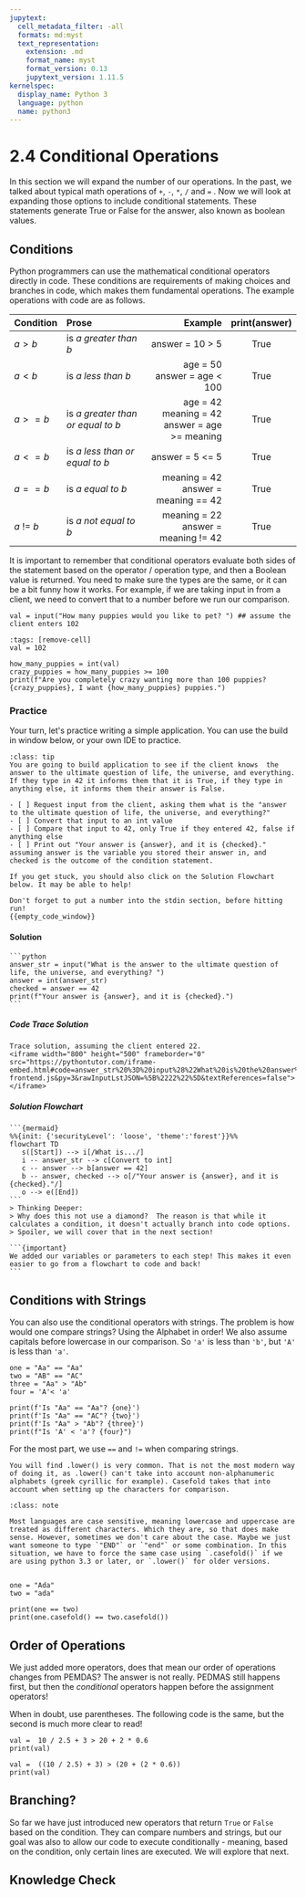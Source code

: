 ```yaml
---
jupytext:
  cell_metadata_filter: -all
  formats: md:myst
  text_representation:
    extension: .md
    format_name: myst
    format_version: 0.13
    jupytext_version: 1.11.5
kernelspec:
  display_name: Python 3
  language: python
  name: python3
---
```


# 2.4 Conditional Operations

In this section we will expand the number of our operations. In the past, we talked about typical math operations of `+`, `-`, `*`, `/` and `=` . Now we will look at expanding those options to include conditional statements. These statements generate True or False for the answer, also known as boolean values.

## Conditions

Python programmers can use the mathematical conditional operators directly in code. These conditions are requirements of making choices and branches in code, which makes them fundamental operations. The example operations with code are as follows.

| Condition | Prose | Example | print(answer) |
| -- | :-- | --: | :--: |
| $a >  b$| is $a$ *greater than* $b$ | answer = 10 > 5 | True |
| $a < b$ | is $a$ *less than* $b$ | age = 50 <br> answer = age < 100 | True|
| $a >= b$  | is $a$ *greater than or equal to* $b$ | age = 42<br>meaning = 42<br> answer = age >= meaning| True |
| $a <= b$  | is $a$ *less than or equal to* $b$ | answer = 5 <= 5| True |
| $a == b$  | is $a$ *equal to* $b$ | meaning = 42<br>answer = meaning == 42| True |
| $a$  $!=$  $b$  | is $a$ *not equal to* $b$ | meaning = 22<br>answer = meaning != 42| True |

It is important to remember that conditional operators evaluate both sides of the statement based on the operator / operation type, and then a Boolean value is returned. You need to make sure the types are the same, or it can be a bit funny how it works. For example, if we are taking input in from a client, we need to convert that to a number before we run our comparison. 

```{code-block}
val = input("How many puppies would you like to pet? ") ## assume the client enters 102
```
```{code-cell}
:tags: [remove-cell]
val = 102
```

```{code-cell} 
how_many_puppies = int(val)
crazy_puppies = how_many_puppies >= 100
print(f"Are you completely crazy wanting more than 100 puppies? {crazy_puppies}, I want {how_many_puppies} puppies.")
```

### Practice
Your turn, let's practice writing a simple application. You can use the build in window below, or your own IDE to practice. 

```{admonition} Tasks
:class: tip
You are going to build application to see if the client knows  the answer to the ultimate question of life, the universe, and everything. If they type in 42 it informs them that it is True, if they type in anything else, it informs them their answer is False. 

- [ ] Request input from the client, asking them what is the "answer to the ultimate question of life, the universe, and everything?"
- [ ] Convert that input to an int value
- [ ] Compare that input to 42, only True if they entered 42, false if anything else
- [ ] Print out "Your answer is {answer}, and it is {checked}." assuming answer is the variable you stored their answer in, and checked is the outcome of the condition statement.

If you get stuck, you should also click on the Solution Flowchart below. It may be able to help!
```

```{toggle}
Don't forget to put a number into the stdin section, before hitting run!
{{empty_code_window}}
```

#### Solution


````{toggle}
```python
answer_str = input("What is the answer to the ultimate question of life, the universe, and everything? ")
answer = int(answer_str)
checked = answer == 42
print(f"Your answer is {answer}, and it is {checked}.")
```
````
##### Code Trace Solution
```{toggle} 
Trace solution, assuming the client entered 22.
<iframe width="800" height="500" frameborder="0" src="https://pythontutor.com/iframe-embed.html#code=answer_str%20%3D%20input%28%22What%20is%20the%20answer%20to%20the%20ultimate%20question%20of%20life,%20the%20universe,%20and%20everything%3F%20%22%29%0Aanswer%20%3D%20int%28answer_str%29%0Achecked%20%3D%20answer%20%3D%3D%2042%0Aprint%28f%22Your%20answer%20is%20%7Banswer%7D,%20and%20it%20is%20%7Bchecked%7D.%22%29&codeDivHeight=400&codeDivWidth=350&cumulative=false&curInstr=0&heapPrimitives=nevernest&origin=opt-frontend.js&py=3&rawInputLstJSON=%5B%2222%22%5D&textReferences=false"> </iframe>
```

##### Solution Flowchart
````{toggle}
```{mermaid}
%%{init: {'securityLevel': 'loose', 'theme':'forest'}}%%
flowchart TD
   s([Start]) --> i[/What is.../]
   i -- answer_str --> c[Convert to int]
   c -- answer --> b[answer == 42]
   b -- answer, checked --> o[/"Your answer is {answer}, and it is {checked}."/]
   o --> e([End]) 
```
> Thinking Deeper:  
> Why does this not use a diamond?  The reason is that while it calculates a condition, it doesn't actually branch into code options. 
> Spoiler, we will cover that in the next section!

```{important}
We added our variables or parameters to each step! This makes it even easier to go from a flowchart to code and back!
```
````

## Conditions with Strings

You can also use the conditional operators with strings. The problem is how would one compare strings? Using the Alphabet in order!  We also assume capitals before lowercase in our comparison. So `'a'` is less than `'b'`, but `'A'` is less than `'a'`.

```{code-cell}
one = "Aa" == "Aa"
two = "AB" == "AC"
three = "Aa" > "Ab"
four = 'A'< 'a'

print(f'Is "Aa" == "Aa"? {one}')
print(f'Is "Aa" == "AC"? {two}')
print(f'Is "Aa" > "Ab"? {three}')
print(f"Is 'A' < 'a'? {four}")
```

For the most part, we use `==` and `!=` when comparing strings. 

```{margin} Casefold?
You will find .lower() is very common. That is not the most modern way of doing it, as .lower() can't take into account non-alphanumeric alphabets (greek cyrillic for example). Casefold takes that into account when setting up the characters for comparison. 
```

````{admonition} Case Sensitive 
:class: note

Most languages are case sensitive, meaning lowercase and uppercase are treated as different characters. Which they are, so that does make sense. However, sometimes we don't care about the case. Maybe we just want someone to type `"END"` or `"end"` or some combination. In this situation, we have to force the same case using `.casefold()` if we are using python 3.3 or later, or `.lower()` for older versions. 


````


```{code-cell}
one = "Ada"
two = "ada"

print(one == two)
print(one.casefold() == two.casefold())
```

## Order of Operations

We just added more operators, does that mean our order of operations changes from  PEMDAS? The answer is not really. PEDMAS still happens first, but then the *conditional* operators happen before the assignment operators! 

When in doubt, use parentheses. The following code is the same, but the second is  much more clear to read!

```{code-cell}
val =  10 / 2.5 + 3 > 20 + 2 * 0.6
print(val)
```

```{code-cell}
val =  ((10 / 2.5) + 3) > (20 + (2 * 0.6))
print(val)
```

## Branching?

So far we have just introduced new operators that return `True` or `False` based on the condition. They can compare numbers and strings, but our goal was also to allow our code to execute conditionally - meaning, based on the condition, only certain lines are executed. We will explore that next. 


## Knowledge Check
